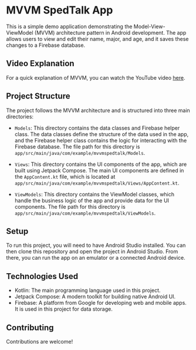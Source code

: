 # MVVM SpedTalk App

This is a simple demo application demonstrating the Model-View-ViewModel (MVVM) architecture pattern in Android development. The app allows users to view and edit their name, major, and age, and it saves these changes to a Firebase database.

## Video Explanation

For a quick explanation of MVVM, you can watch the YouTube video [here]([https://www.youtube.com/link-to-your-video](https://youtu.be/a3d6t10IlDk)).

## Project Structure

The project follows the MVVM architecture and is structured into three main directories:

- `Models`: This directory contains the data classes and Firebase helper class. The data classes define the structure of the data used in the app, and the Firebase helper class contains the logic for interacting with the Firebase database. The file path for this directory is `app/src/main/java/com/example/mvvmspedtalk/Models`.

- `Views`: This directory contains the UI components of the app, which are built using Jetpack Compose. The main UI components are defined in the `AppContent.kt` file, which is located at `app/src/main/java/com/example/mvvmspedtalk/Views/AppContent.kt`.

- `ViewModels`: This directory contains the ViewModel classes, which handle the business logic of the app and provide data for the UI components. The file path for this directory is `app/src/main/java/com/example/mvvmspedtalk/ViewModels`.

## Setup

To run this project, you will need to have Android Studio installed. You can then clone this repository and open the project in Android Studio. From there, you can run the app on an emulator or a connected Android device.

## Technologies Used

- Kotlin: The main programming language used in this project.
- Jetpack Compose: A modern toolkit for building native Android UI.
- Firebase: A platform from Google for developing web and mobile apps. It is used in this project for data storage.

## Contributing

Contributions are welcome!
